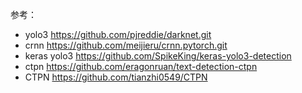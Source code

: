 参考：

- yolo3 https://github.com/pjreddie/darknet.git
- crnn https://github.com/meijieru/crnn.pytorch.git   
- keras yolo3 https://github.com/SpikeKing/keras-yolo3-detection   
- ctpn https://github.com/eragonruan/text-detection-ctpn
- CTPN https://github.com/tianzhi0549/CTPN